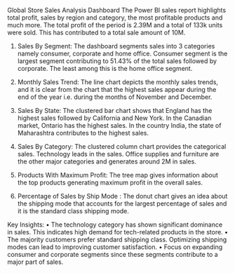 Global Store Sales Analysis Dashboard
The Power BI sales report highlights total profit, sales by region and category, the most profitable products and much more.
The total profit of the period is 2.39M and a total of 133k units were sold. This has contributed to a total sale amount of 10M.
1.	Sales By Segment: The dashboard segments sales into 3 categories namely consumer, corporate and home office. Consumer segment is the largest segment contributing to 51.43% of the total sales followed by corporate. The least among this is the home office segment.

2.	Monthly Sales Trend: The line chart depicts the monthly sales trends, and it is clear from the chart that the highest sales appear during the end of the year i.e. during the months of November and December.


3.	Sales By State: The clustered bar chart shows that England has the highest sales followed by California and New York. In the Canadian market, Ontario has the highest sales. In the country India, the state of Maharashtra contributes to the highest sales.

4.	Sales By Category: The clustered column chart provides the categorical sales. Technology leads in the sales. Office supplies and furniture are the other major categories and generates around 2M in sales.


5.	Products With Maximum Profit: The tree map gives information about the top products generating maximum profit in the overall sales. 

6.	Percentage of Sales by Ship Mode : The donut chart gives an idea about the shipping mode that accounts for the largest  percentage of sales and it is the standard class shipping mode.

Key Insights:
•	The technology category has shown significant dominance in sales. This indicates high demand for tech-related products in the store.
•	The majority customers prefer standard shipping class. Optimizing shipping modes can lead to improving customer satisfaction.
•	Focus on expanding consumer and corporate segments since these segments contribute to a major part of sales.
